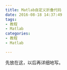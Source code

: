 ```yaml
---
title: Matlab自定义折叠代码
date: 2016-08-18 14:37:49
tags:
- 教程
- Matlab
categories:
- 教程
- Matlab

---
```


先放在这，以后再详细地写。

<!-- more -->